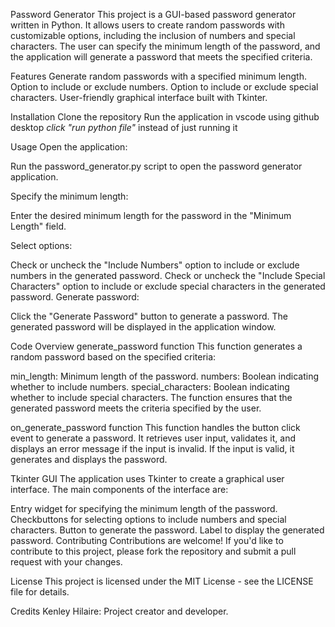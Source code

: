 Password Generator
This project is a GUI-based password generator written in Python. It allows users to create random passwords with customizable options, including the inclusion of numbers and special characters. The user can specify the minimum length of the password, and the application will generate a password that meets the specified criteria.

Features
Generate random passwords with a specified minimum length.
Option to include or exclude numbers.
Option to include or exclude special characters.
User-friendly graphical interface built with Tkinter.

Installation
Clone the repository 
Run the application in vscode using github desktop *click "run python file"* instead of just running it 

Usage
Open the application:

Run the password_generator.py script to open the password generator application.

Specify the minimum length:

Enter the desired minimum length for the password in the "Minimum Length" field.

Select options:

Check or uncheck the "Include Numbers" option to include or exclude numbers in the generated password.
Check or uncheck the "Include Special Characters" option to include or exclude special characters in the generated password.
Generate password:

Click the "Generate Password" button to generate a password. The generated password will be displayed in the application window.

Code Overview
generate_password function
This function generates a random password based on the specified criteria:

min_length: Minimum length of the password.
numbers: Boolean indicating whether to include numbers.
special_characters: Boolean indicating whether to include special characters.
The function ensures that the generated password meets the criteria specified by the user.

on_generate_password function
This function handles the button click event to generate a password. It retrieves user input, validates it, and displays an error message if the input is invalid. If the input is valid, it generates and displays the password.

Tkinter GUI
The application uses Tkinter to create a graphical user interface. The main components of the interface are:

Entry widget for specifying the minimum length of the password.
Checkbuttons for selecting options to include numbers and special characters.
Button to generate the password.
Label to display the generated password.
Contributing
Contributions are welcome! If you'd like to contribute to this project, please fork the repository and submit a pull request with your changes.

License
This project is licensed under the MIT License - see the LICENSE file for details.

Credits
Kenley Hilaire: Project creator and developer.



